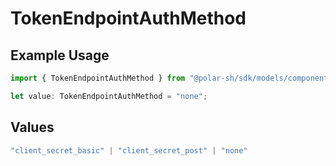 # TokenEndpointAuthMethod

## Example Usage

```typescript
import { TokenEndpointAuthMethod } from "@polar-sh/sdk/models/components/oauth2client.js";

let value: TokenEndpointAuthMethod = "none";
```

## Values

```typescript
"client_secret_basic" | "client_secret_post" | "none"
```